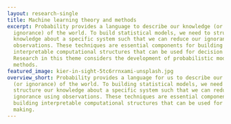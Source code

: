 ```yaml
---
layout: research-single
title: Machine learning theory and methods
excerpt: Probability provides a language to describe our knowledge (or
  ignorance) of the world. To build statistical models, we need to structure our
  knowledge about a specific system such that we can reduce our ignorance using
  observations. These techniques are essential components for building
  interpretable computational structures that can be used for decision making.
  Research in this theme considers the development of probabilistic models and
  methods.
featured_image: kier-in-sight-5tc6rrnxami-unsplash.jpg
overview_short: Probability provides a language for us to describe our knowledge
  (or ignorance) of the world. To building statistical models, we need to
  structure our knowledge about a specific system such that we can reduce our
  ignorance using observations. These techniques are essential components for
  building interpretable computational structures that can be used for decision
  making.
---
```

